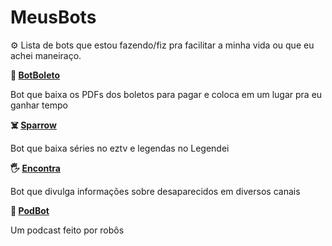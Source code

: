 # MeusBots

⚙️ Lista de bots que estou fazendo/fiz pra facilitar a minha vida ou que eu achei maneiraço.

**💸 [BotBoleto](https://github.com/lhcgoncalves/BotBoleto)**

Bot que baixa os PDFs dos boletos para pagar e coloca em um lugar pra eu ganhar tempo

**☠️ [Sparrow](https://github.com/lhcgoncalves/sparrow)**

Bot que baixa séries no eztv e legendas no Legendei 

**🖐️ [Encontra](https://github.com/lhcgoncalves/Encontra)**

 Bot que divulga informações sobre desaparecidos em diversos canais

**🤖 [PodBot](https://github.com/lhcgoncalves/podbot)**

Um podcast feito por robôs
